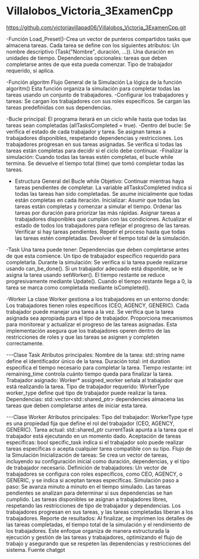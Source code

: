 # Villalobos_Victoria_3ExamenCpp
https://github.com/victoriavillapad06/Villalobos_Victoria_3ExamenCpp.git

-Función Load_Preset()-Crea un vector de punteros compartidos tasks que almacena tareas.
Cada tarea se define con los siguientes atributos:
Un nombre descriptivo (Task("Nombre", duración, ...)).
Una duración en unidades de tiempo.
Dependencias opcionales: tareas que deben completarse antes de que esta pueda comenzar.
Tipo de trabajador requerido, si aplica.



-Función algoritm
Flujo General de la Simulación
La lógica de la función algoritm() Esta función organiza la simulación para completar todas las tareas usando un conjunto de trabajadores.
-Configurar los trabajadores y tareas:
Se cargan los trabajadores con sus roles específicos.
Se cargan las tareas predefinidas con sus dependencias.



-Bucle principal:
El programa iterará en un ciclo while hasta que todas las tareas sean completadas (allTasksCompleted = true).
-Dentro del bucle:
Se verifica el estado de cada trabajador y tarea.
Se asignan tareas a trabajadores disponibles, respetando dependencias y restricciones.
Los trabajadores progresan en sus tareas asignadas.
Se verifica si todas las tareas están completas para decidir si el ciclo debe continuar.
-Finalizar la simulación:
Cuando todas las tareas estén completas, el bucle while termina.
Se devuelve el tiempo total (time) que tomó completar todas las tareas.
- Estructura General del Bucle while
  Objetivo: Continuar mientras haya tareas pendientes de completar.
La variable allTasksCompleted indica si todas las tareas han sido completadas. Se asume inicialmente que todas están completas en cada iteración.
Inicializar: Asumir que todas las tareas están completas y comenzar a simular el tiempo.
Ordenar las tareas por duración para priorizar las más rápidas.
Asignar tareas a trabajadores disponibles que cumplan con las condiciones.
Actualizar el estado de todos los trabajadores para reflejar el progreso de las tareas.
Verificar si hay tareas pendientes.
Repetir el proceso hasta que todas las tareas estén completadas.
Devolver el tiempo total de la simulación.


-Task
Una tarea puede tener:
Dependencias que deben completarse antes de que esta comience.
Un tipo de trabajador específico requerido para completarla.
Durante la simulación:
Se verifica si la tarea puede realizarse usando can_be_done().
Si un trabajador adecuado está disponible, se le asigna la tarea usando setWorker().
El tiempo restante se reduce progresivamente mediante Update().
Cuando el tiempo restante llega a 0, la tarea se marca como completada mediante isCompleted().


-Worker
La clase Worker gestiona a los trabajadores en un entorno donde:
Los trabajadores tienen roles específicos (CEO, AGENCY, GENERIC).
Cada trabajador puede manejar una tarea a la vez.
Se verifica que la tarea asignada sea apropiada para el tipo de trabajador.
Proporciona mecanismos para monitorear y actualizar el progreso de las tareas asignadas.
Esta implementación asegura que los trabajadores operen dentro de las restricciones de roles y que las tareas se asignen y completen correctamente.


---Clase Task
Atributos principales:
Nombre de la tarea: std::string name define el identificador único de la tarea.
Duración total: int duration especifica el tiempo necesario para completar la tarea.
Tiempo restante: int remaining_time controla cuánto tiempo queda para finalizar la tarea.
Trabajador asignado: Worker* assigned_worker señala al trabajador que está realizando la tarea.
Tipo de trabajador requerido: WorkerType worker_type define qué tipo de trabajador puede realizar la tarea.
Dependencias: std::vector<std::shared_ptr<Task>> dependencies almacena las tareas que deben completarse antes de iniciar esta tarea.


---Clase Worker
Atributos principales:
Tipo del trabajador: WorkerType type es una propiedad fija que define el rol del trabajador (CEO, AGENCY, GENERIC).
Tarea actual: std::shared_ptr<Task> currentTask apunta a la tarea que el trabajador está ejecutando en un momento dado.
Aceptación de tareas específicas: bool specific_task indica si el trabajador solo puede realizar tareas específicas o acepta cualquier tarea compatible con su tipo.
Flujo de la Simulación
Inicialización de tareas:
Se crea un vector de tareas, incluyendo su configuración inicial como duración, dependencias, y el tipo de trabajador necesario.
Definición de trabajadores:
Un vector de trabajadores se configura con roles específicos, como CEO, AGENCY, o GENERIC, y se indica si aceptan tareas específicas.
Simulación paso a paso:
Se avanza minuto a minuto en el tiempo simulado.
Las tareas pendientes se analizan para determinar si sus dependencias se han cumplido.
Las tareas disponibles se asignan a trabajadores libres, respetando las restricciones de tipo de trabajador y dependencias.
Los trabajadores progresan en sus tareas, y las tareas completadas liberan a los trabajadores.
Reporte de resultados:
Al finalizar, se imprimen los detalles de las tareas completadas, el tiempo total de la simulación y el rendimiento de los trabajadores.
Este enfoque organiza de manera estructurada la ejecución y gestión de las tareas y trabajadores, optimizando el flujo de trabajo y asegurando que se respeten las dependencias y restricciones del sistema.
Fuente chatgpt







